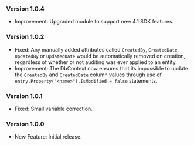 ### Version 1.0.4

- Improvement: Upgraded module to support new 4.1 SDK features.

### Version 1.0.2

- Fixed: Any manually added attributes called `CreatedBy`, `CreatedDate`, `UpdatedBy` or `UpdatedDate` would be automatically removed on creation, regardless of whether or not auditing was ever applied to an entity.
- Improvement: The DbContext now ensures that its impossible to update the `CreatedBy` and `CreatedDate` column values through use of `entry.Property("<name>").IsModified = false` statements.

### Version 1.0.1

- Fixed: Small variable correction.

### Version 1.0.0

- New Feature: Initial release.
